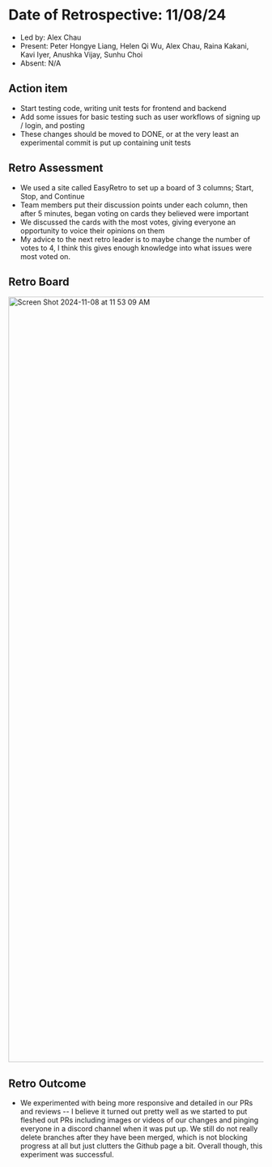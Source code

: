 # Date of Retrospective: 11/08/24

* Led by: Alex Chau
* Present: Peter Hongye Liang, Helen Qi Wu, Alex Chau, Raina Kakani, Kavi Iyer, Anushka Vijay, Sunhu Choi
* Absent: N/A

## Action item

* Start testing code, writing unit tests for frontend and backend
* Add some issues for basic testing such as user workflows of signing up / login, and posting
* These changes should be moved to DONE, or at the very least an experimental commit is put up containing unit tests

## Retro Assessment

* We used a site called EasyRetro to set up a board of 3 columns; Start, Stop, and Continue
* Team members put their discussion points under each column, then after 5 minutes, began voting on cards they believed were important
* We discussed the cards with the most votes, giving everyone an opportunity to voice their opinions on them
* My advice to the next retro leader is to maybe change the number of votes to 4, I think this gives enough knowledge into what issues were most voted on.

## Retro Board
<img width="1512" alt="Screen Shot 2024-11-08 at 11 53 09 AM" src="https://github.com/user-attachments/assets/de06fb98-f669-447a-9166-d7ab4174548d">


## Retro Outcome

* We experimented with being more responsive and detailed in our PRs and reviews -- I believe it turned out pretty well as we started to put fleshed out PRs including images or videos of our changes and pinging everyone in a discord channel when it was put up. We still do not really delete branches after they have been merged, which is not blocking progress at all but just clutters the Github page a bit. Overall though, this experiment was successful.

